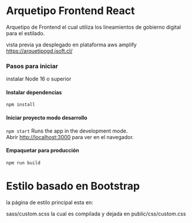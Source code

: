 # Arquetipo Frontend React

Arquetipo de Frontend el cual utiliza los lineamientos de gobierno digital para el estilado.

vista previa ya desplegado en plataforma aws amplify https://arquetipogd.jsoft.cl/

### Pasos para iniciar

instalar Node 16 o superior

#### Instalar dependencias
`npm install`

#### Iniciar proyecto modo desarrollo
`npm start`
Runs the app in the development mode.\
Abrir [http://localhost:3000](http://localhost:3000) para ver en el navegador.

#### Empaquetar para producción
`npm run build`


# Estilo basado en Bootstrap

la página de estilo principal esta en:

sass/custom.scss la cual es compilada y dejada en public/css/custom.css
